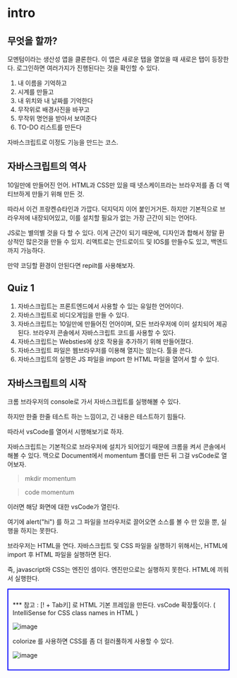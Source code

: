 # intro
## 무엇을 할까?

모멘텀이라는 생산성 앱을 클론한다. 이 앱은 새로운 탭을 열었을 때 새로은 탭이 등장한다.
로그인하면 여러가지가 진행된다는 것을 확인할 수 있다.

1. 내 이름을 기억하고
2. 시계를 만들고
3. 내 위치와 내 날짜를 기억한다
4. 무작위로 배경사진을 바꾸고
5. 무작위 명언을 받아서 보여준다
6. TO-DO 리스트를 만든다

자바스크립트로 이정도 기능을 만드는 코스.

## 자바스크립트의 역사

10일만에 만들어진 언어. HTML과 CSS만 있을 때 넷스케이프라는 브라우저를 좀 더 액티브하게 만들기 위해 만든 것.

따라서 이건 프랑켄슈타인과 가깝다. 덕지덕지 이어 붙인거거든.
하지만 기본적으로 브라우저에 내장되어있고, 이를 설치할 필요가 없는 가장 근간이 되는 언어다.

JS로는 별의별 것을 다 할 수 있다. 이게 근간이 되기 때문에, 디자인과 합해서 정말 환상적인 많은것을 만들 수 있지.
리액트로는 안드로이드 및 IOS를 만들수도 있고, 백엔드까지 가능하다.

만약 코딩할 환경이 안된다면 repilt를 사용해보자.


## Quiz 1
1. 자바스크립트는 프론트엔드에서 사용할 수 있는 유일한 언어이다.
2. 자바스크립트로 비디오게임을 만들 수 있다.
3. 자바스크립트는 10일만에 만들어진 언어이며, 모든 브라우저에 이미 설치되어 제공된다. 브라우저 콘솔에서 자바스크립트 코드를 사용할 수 있다.
4. 자바스크립트는 Websties에 상호 작용을 추가하기 위해 만들어졌다.
5. 자바스크립트 파일은 웹브라우저를 이용해 열지는 않는다. 툴을 쓴다.
6. 자바스크립트의 실행은 JS 파일을 import 한 HTML 파일을 열어서 할 수 있다.


## 자바스크립트의 시작

크롬 브라우저의 console로 가서 자바스크립트를 실행해볼 수 있다.

하지만 한줄 한줄 테스트 하는 느낌이고, 긴 내용은 테스트하기 힘들다.

따라서 vsCode를 열어서 시행해보기로 하자.

자바스크립트는 기본적으로 브라우저에 설치가 되어있기 때문에 크롬을 켜서 콘솔에서 해볼 수 있다.
맥으로 Document에서 momentum 폴더를 만든 뒤 그걸 vsCode로 열어보자.

> mkdir momentum

> code momentum

이러면 해당 화면에 대한 vsCode가 열린다.

여기에 alert("hi") 를 하고 그 파일을 브라우저로 끌어오면 소스를 볼 수 만 있을 뿐, 실행을 하지는 못한다.

브라우저는 HTML을 연다. 자바스크립트 및 CSS 파일을 실행하기 위해서는, HTML에 import 후 HTML 파일을 실행하면 된다.

즉, javascript와 CSS는 엔진인 셈이다. 엔진만으로는 실행하지 못한다. HTML에 끼워서 실행한다.

<div  style="border:2px solid Blue; padding:10px;">

*** 참고 : [! + Tab키] 로 HTML 기본 프레임을 만든다. vsCode 확장툴이다. ( IntelliSense for CSS class names in HTML )

![image](https://user-images.githubusercontent.com/75053256/137704745-ef4d6947-d609-4a5c-b8ee-c69f8e1d451b.png)

colorize 를 사용하면 CSS를 좀 더 컬러풀하게 사용할 수 있다.

![image](https://user-images.githubusercontent.com/75053256/137705156-62b29f0d-8032-4a2d-a05e-419084732f64.png)

</div>


